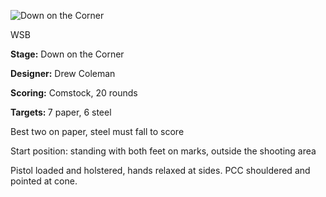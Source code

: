 ![Down on the Corner](https://github.com/bagellord/USPSA-Stages/blob/master/16-20%20rounds/Down%20on%20the%20Corner%20-%2020%20rounds%20-%20Comstock/Down%20on%20the%20Corner.png)

WSB

<b>Stage:</b> Down on the Corner

<b>Designer:</b> Drew Coleman

<b>Scoring:</b> Comstock, 20 rounds

<b>Targets: </b>7 paper, 6 steel

Best two on paper, steel must fall to score

Start position: standing with both feet on marks, outside the shooting area

Pistol loaded and holstered, hands relaxed at sides. PCC shouldered and pointed at cone.
